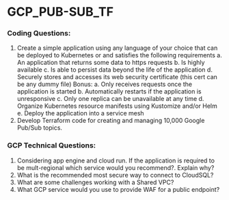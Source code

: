 # GCP_PUB-SUB_TF

### Coding Questions:
1. Create a simple application using any language of your choice that can be deployed to
Kubernetes or and satisfies the following requirements
a. An application that returns some data to https requests
b. Is highly available
c. Is able to persist data beyond the life of the application
d. Securely stores and accesses its web security certificate (this cert can be any
dummy file)
Bonus:
a. Only receives requests once the application is started
b. Automatically restarts if the application is unresponsive
c. Only one replica can be unavailable at any time
d. Organize Kubernetes resource manifests using Kustomize and/or Helm
e. Deploy the application into a service mesh
2. Develop Terraform code for creating and managing 10,000 Google Pub/Sub topics.

### GCP Technical Questions:
1. Considering app engine and cloud run. If the application is required to be mult-regional
which service would you recommend?. Explain why?
2. What is the recommended most secure way to connect to CloudSQL?
3. What are some challenges working with a Shared VPC?
4. What GCP service would you use to provide WAF for a public endpoint?
